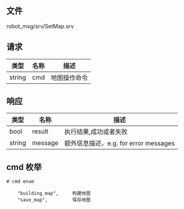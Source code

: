 ## 文件

robot_msg/srv/SetMap.srv

## 请求

类型|名称|描述
--|--|--
string | cmd| 地图操作命令

## 响应

类型|名称|描述
--|--|--
bool | result | 执行结果,成功或者失败
string | message | 额外信息描述，e.g. for error messages

## cmd 枚举

```
# cmd enum

    "building_map",     构建地图
    "save_map",         保存地图


```

